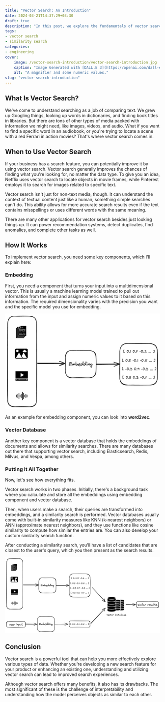 ```yaml
---
title: "Vector Search: An Introduction"
date: 2024-03-21T14:37:29+03:30
draft: true
description: "In this post, we explore the fundamentals of vector search, discussing how it operates and its applications across different data formats. You'll discover the key components required to implement vector search and its potential to enhance search functionalities."
tags:
- vector search
- similarity search
categories:
- engineering
cover:
    image: /vector-search-introduction/vector-search-introduction.jpg
    caption: "Image Generated with [DALL.E 3](https://openai.com/dall-e-3)"
    alt: "A magnifier and some numeric values."
slug: "vector-search-introduction"
---
```


## What Is Vector Search?

We've come to understand searching as a job of comparing text. We grew up Googling things, looking up words in dictionaries, and finding book titles in libraries. But there are tons of other types of media packed with information we might need, like images, videos, and audio. What if you want to find a specific word in an audiobook, or you're trying to locate a scene with a red Ferrari in action movies? That's where vector search comes in.

## When to Use Vector Search

If your business has a search feature, you can potentially improve it by using vector search. Vector search generally improves the chances of finding what you're looking for, no matter the data type. To give you an idea, Netflix uses vector search to locate objects in movie frames, while Pinterest employs it to search for images related to specific text.

Vector search isn't just for non-text media, though. It can understand the context of textual content just like a human, something simple searches can't do. This ability allows for more accurate search results even if the text contains misspellings or uses different words with the same meaning.

There are many other applications for vector search besides just looking things up. It can power recommendation systems, detect duplicates, find anomalies, and complete other tasks as well.

## How It Works

To implement vector search, you need some key components, which I'll explain here:

### Embedding

First, you need a component that turns your input into a multidimensional vector. This is usually a machine learning model trained to pull out information from the input and assign numeric values to it based on this information. The required dimensionality varies with the precision you want and the specific model you use for embedding.

![](embedding-component.png)

As an example for embedding component, you can look into **word2vec**.

### Vector Database

Another key component is a vector database that holds the embeddings of documents and allows for similarity searches. There are many databases out there that supporting vector search, including Elasticsearch, Redis, Milvus, and Vespa, among others.

### Putting It All Together

Now, let's see how everything fits.

Vector search works in two phases. Initially, there's a background task where you calculate and store all the embeddings using embedding component and vector database.

Then, when users make a search, their queries are transformed into embeddings, and a similarity search is performed. Vector databases usually come with built-in similarity measures like KNN (k-nearest neighbors) or ANN (approximate nearest neighbors), and they use functions like cosine similarity to compute how similar the entries are. You can also develop your custom similarity search function.

After conducting a similarity search, you'll have a list of candidates that are closest to the user's query, which you then present as the search results.

![](vector-search-design.png)

## Conclusion

Vector search is a powerful tool that can help you more effectively explore various types of data. Whether you're developing a new search feature for your product or enhancing an existing one, understanding and utilizing vector search can lead to improved search experiences.

Although vector search offers many benefits, it also has its drawbacks. The most significant of these is the challenge of interpretability and understanding how the model perceives objects as similar to each other.
